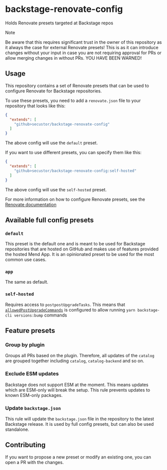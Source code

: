 # backstage-renovate-config
Holds Renovate presets targeted at Backstage repos

> [!NOTE]
> Be aware that this requires significant trust in the owner of this repository as it always the case for external Renovate presets!
This is as it can introduce changes without your input in case you are not requiring approval for PRs or allow merging changes in without PRs.
YOU HAVE BEEN WARNED!

## Usage
This repository contains a set of Renovate presets that can be used to configure Renovate for Backstage repositories.

To use these presets, you need to add a `renovate.json` file to your repository that looks like this:
```json
{
  "extends": [
    "github>secustor/backstage-renovate-config"
  ]
}
```
The above config will use the `default` preset.

If you want to use different presets, you can specify them like this:
```json
{
  "extends": [
    "github>secustor/backstage-renovate-config:self-hosted"
  ]
}
```
The above config will use the `self-hosted` preset.

For more information on how to configure Renovate presets, see the [Renovate documentation](https://docs.renovatebot.com/config-presets/)

## Available full config presets

### `default`
This preset is the default one and is meant to be used for Backstage repositories that are hosted on GitHub and makes use of features provided the hosted Mend App.
It is an opinionated preset to be used for the most common use cases.

### `app`
The same as default. 

### `self-hosted`
Requires access to `postpostUpgradeTasks`. 
This means that [`allowedPostUpgradeCommands`](https://docs.renovatebot.com/self-hosted-configuration/#allowedpostupgradecommands) is configured to allow running `yarn backstage-cli versions:bump` commands

## Feature presets

### Group by plugin
Groups all PRs based on the plugin. Therefore, all updates of the `catalog` are grouped together including `catalog`, `catalog-backend` and so on. 

### Exclude ESM updates
Backstage does not support ESM at the moment. This means updates which are ESM-only will break the setup. 
This rule prevents updates to known ESM-only packages. 

### Update `backstage.json`
This rule will update the `backstage.json` file in the repository to the latest Backstage release.
It is used by full config presets, but can also be used standalone.

## Contributing
If you want to propose a new preset or modify an existing one, you can open a PR with the changes.

